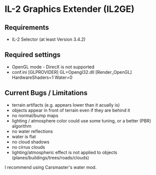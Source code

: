 # IL-2 Graphics Extender (IL2GE)

## Requirements
- IL-2 Selector (at least Version 3.4.2)

## Required settings
- OpenGL mode - DirecX is not supported
- conf.ini
[GLPROVIDER]
GL=Opengl32.dll
[Render_OpenGL]
HardwareShaders=1
Water=0

## Current Bugs / Limitations
- terrain artifacts (e.g. appears lower than it acually is)
- objects appear in front of terrain even if they are behind it
- no normal/bump maps
- lighting / atmosphere color could use some tuning, or a better (PBR) algorithm
- no water reflections
- water is flat
- no cloud shadows
- no cirrus clouds
- lighting/atmospheric effect is not applied to objects (planes/buildings/trees/roads/clouds)

I recommend using Carsmaster's water mod.

